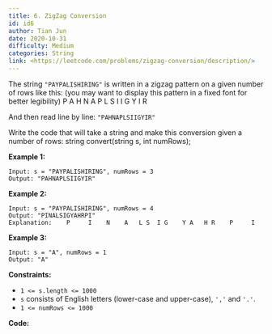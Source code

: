 ```yaml
---
title: 6. ZigZag Conversion
id: id6
author: Tian Jun
date: 2020-10-31
difficulty: Medium
categories: String
link: <https://leetcode.com/problems/zigzag-conversion/description/>
---
```


The string `"PAYPALISHIRING"` is written in a zigzag pattern on a given number
of rows like this: (you may want to display this pattern in a fixed font for
better legibility)
            P   A   H   N    A P L S I I G    Y   I   R    

And then read line by line: `"PAHNAPLSIIGYIR"`

Write the code that will take a string and make this conversion given a number
of rows:
            string convert(string s, int numRows);    



**Example 1:**
            
	Input: s = "PAYPALISHIRING", numRows = 3    
	Output: "PAHNAPLSIIGYIR"    

**Example 2:**
            
	Input: s = "PAYPALISHIRING", numRows = 4    
	Output: "PINALSIGYAHRPI"    
	Explanation:    P     I    N    A   L S  I G    Y A   H R    P     I    

**Example 3:**
            
	Input: s = "A", numRows = 1    
	Output: "A"    



**Constraints:**

  * `1 <= s.length <= 1000`
  * `s` consists of English letters (lower-case and upper-case), `','` and `'.'`.
  * `1 <= numRows <= 1000`


**Code:**
